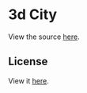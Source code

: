 # 3d City

View the source [here](https://github.com/lo-th/3d.city).

## License

View it [here](https://github.com/lo-th/3d.city/blob/gh-pages/LICENSE).